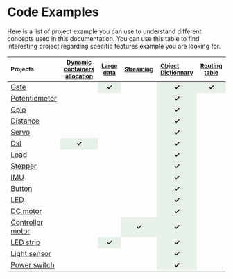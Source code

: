 # Code Examples

Here is a list of project example you can use to understand different concepts used in this documentation.
You can use this table to find interesting project regarding specific features example you are looking for.

<table id="cust_table">
<thead>
<tr>
<th align="left"><small>Projects</small></th>
<th align="center"><small><a href="../containers.md">Dynamic containers allocation</a></small></th>
<th align="center"><small><a href="./msg-handling.md">Large data</a></small></th>
<th align="center"><small><a href="./streaming.md">Streaming</a></small></th>
<th align="left"><small><a href="./od.md">Object Dictionnary</a></small></th>
<th align="center"><small><a href="./routing-table.md">Routing table</a></small></th>
</tr>
</thead>
<tbody>
<tr>
<td align="left"><a href="https://github.com/Luos-io/Examples/tree/master/Projects/Gate" target="_blank">Gate</a></td>
<td align="center"></td>
<td style="background-color: rgba(143, 188, 143,0.2);" align="center"><strong>&#10003;</strong></td>
<td align="center"></td>
<td style="background-color: rgba(143, 188, 143,0.2);" align="center"><strong>&#10003;</strong></td>
<td style="background-color: rgba(143, 188, 143,0.2);" align="center"><strong>&#10003;</strong></td>
</tr>
<tr>
<td align="left"><a href="https://github.com/Luos-io/Examples/tree/master/Projects/Potentiometer" target="_blank">Potentiometer</a></td>
<td align="center"></td>
<td align="center"></td>
<td align="center"></td>
<td style="background-color: rgba(143, 188, 143,0.2);" align="center"><strong>&#10003;</strong></td>
<td align="center"></td>
</tr>
<tr>
<td align="left"><a href="https://github.com/Luos-io/Examples/tree/master/Projects/Gpio" target="_blank">Gpio</a></td>
<td align="center"></td>
<td align="center"></td>
<td align="center"></td>
<td style="background-color: rgba(143, 188, 143,0.2);" align="center"><strong>&#10003;</strong></td>
<td align="center"></td>
</tr>
<tr>
<td align="left"><a href="https://github.com/Luos-io/Examples/tree/master/Projects/Distance" target="_blank">Distance</a></td>
<td align="center"></td>
<td align="center"></td>
<td align="center"></td>
<td style="background-color: rgba(143, 188, 143,0.2);" align="center"><strong>&#10003;</strong></td>
<td align="center"></td>
</tr>
<tr>
<td align="left"><a href="https://github.com/Luos-io/Examples/tree/master/Projects/Servo" target="_blank">Servo</a></td>
<td align="center"></td>
<td align="center"></td>
<td align="center"></td>
<td style="background-color: rgba(143, 188, 143,0.2);" align="center"><strong>&#10003;</strong></td>
<td align="center"></td>
</tr>
<tr>
<td align="left"><a href="https://github.com/Luos-io/Examples/tree/master/Projects/Dxl" target="_blank">Dxl</a></td>
<td style="background-color: rgba(143, 188, 143,0.2);" align="center"><strong>&#10003;</strong></td>
<td align="center"></td>
<td align="center"></td>
<td style="background-color: rgba(143, 188, 143,0.2);" align="center"><strong>&#10003;</strong></td>
<td align="center"></td>
</tr>
<tr>
<td align="left"><a href="https://github.com/Luos-io/Examples/tree/master/Projects/Load" target="_blank">Load</a></td>
<td align="center"></td>
<td align="center"></td>
<td align="center"></td>
<td style="background-color: rgba(143, 188, 143,0.2);" align="center"><strong>&#10003;</strong></td>
<td align="center"></td>
</tr>
<tr>
<td align="left"><a href="https://github.com/Luos-io/Examples/tree/master/Projects/Stepper" target="_blank">Stepper</a></td>
<td align="center"></td>
<td align="center"></td>
<td align="center"></td>
<td style="background-color: rgba(143, 188, 143,0.2);" align="center"><strong>&#10003;</strong></td>
<td align="center"></td>
</tr>
<tr>
<td align="left"><a href="https://github.com/Luos-io/Examples/tree/master/Projects/Imu" target="_blank">IMU</a></td>
<td align="center"></td>
<td align="center"></td>
<td align="center"></td>
<td style="background-color: rgba(143, 188, 143,0.2);" align="center"><strong>&#10003;</strong></td>
<td align="center"></td>
</tr>
<tr>
<td align="left"><a href="https://github.com/Luos-io/Examples/tree/master/Projects/Button" target="_blank">Button</a></td>
<td align="center"></td>
<td align="center"></td>
<td align="center"></td>
<td style="background-color: rgba(143, 188, 143,0.2);" align="center"><strong>&#10003;</strong></td>
<td align="center"></td>
</tr>
<tr>
<td align="left"><a href="https://github.com/Luos-io/Examples/tree/master/Projects/Led" target="_blank">LED</a></td>
<td align="center"></td>
<td align="center"></td>
<td align="center"></td>
<td style="background-color: rgba(143, 188, 143,0.2);" align="center"><strong>&#10003;</strong></td>
<td align="center"></td>
</tr>
<tr>
<td align="left"><a href="https://github.com/Luos-io/Examples/tree/master/Projects/Dc_motor" target="_blank">DC motor</a></td>
<td align="center"></td>
<td align="center"></td>
<td align="center"></td>
<td style="background-color: rgba(143, 188, 143,0.2);" align="center"><strong>&#10003;</strong></td>
<td align="center"></td>
</tr>
<tr>
<td align="left"><a href="https://github.com/Luos-io/Examples/tree/master/Projects/Controller_motor" target="_blank">Controller motor</a></td>
<td align="center"></td>
<td align="center"></td>
<td style="background-color: rgba(143, 188, 143,0.2);" align="center"><strong>&#10003;</strong></td>
<td style="background-color: rgba(143, 188, 143,0.2);" align="center"><strong>&#10003;</strong></td>
<td align="center"></td>
</tr>
<tr>
<td align="left"><a href="https://github.com/Luos-io/Examples/tree/master/Projects/Led_strip" target="_blank">LED strip</a></td>
<td align="center"></td>
<td style="background-color: rgba(143, 188, 143,0.2);" align="center"><strong>&#10003;</strong></td>
<td align="center"></td>
<td style="background-color: rgba(143, 188, 143,0.2);" align="center"><strong>&#10003;</strong></td>
<td align="center"></td>
</tr>
<tr>
<td align="left"><a href="https://github.com/Luos-io/Examples/tree/master/Projects/Light_sensor" target="_blank">Light sensor</a></td>
<td align="center"></td>
<td align="center"></td>
<td align="center"></td>
<td style="background-color: rgba(143, 188, 143,0.2);" align="center"><strong>&#10003;</strong></td>
<td align="center"></td>
</tr>
<tr>
<td align="left"><a href="https://github.com/Luos-io/Examples/tree/master/Projects/Power_switch" target="_blank">Power switch</a></td>
<td align="center"></td>
<td align="center"></td>
<td align="center"></td>
<td style="background-color: rgba(143, 188, 143,0.2);" align="center"><strong>&#10003;</strong></td>
<td align="center"></td>
</tr>
</tbody>
</table>
